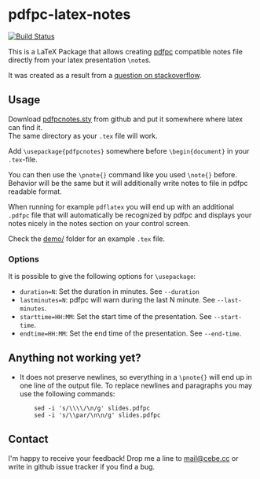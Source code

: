pdfpc-latex-notes
=================

[![Build Status](https://travis-ci.org/cebe/pdfpc-latex-notes.svg?branch=master)](https://travis-ci.org/cebe/pdfpc-latex-notes)

This is a LaTeX Package that allows creating [pdfpc](http://davvil.github.io/pdfpc/)
compatible notes file directly from your latex presentation `\note`s.

It was created as a result from a [question on stackoverflow](http://tex.stackexchange.com/questions/119191/extract-all-note-tags-from-beamer-as-a-simple-text-file/119267#119267).

Usage
-----

Download [pdfpcnotes.sty](https://raw.github.com/cebe/pdfpc-latex-notes/master/pdfpcnotes.sty)
from github and put it somewhere where latex can find it.  
The same directory as your `.tex` file will work.

Add `\usepackage{pdfpcnotes}` somewhere before `\begin{document}` in your `.tex`-file.

You can then use the `\pnote{}` command like you used `\note{}` before.
Behavior will be the same but it will additionally write notes to file in pdfpc readable format.

When running for example `pdflatex` you will end up with an additional `.pdfpc` file that
will automatically be recognized by pdfpc and displays your notes nicely in the notes section on your control screen.

Check the [demo/](./demo/) folder for an example `.tex` file.

### Options

It is possible to give the following options for `\usepackage`:

* `duration=N`: Set the duration in minutes. See `--duration`
* `lastminutes=N`: pdfpc will warn during the last N minute. See `--last-minutes`.
* `starttime=HH:MM`: Set the start time of the presentation. See `--start-time`.
* `endtime=HH:MM`: Set the end time of the presentation. See `--end-time`.

Anything not working yet?
-------------------------

- It does not preserve newlines, so everything in a `\pnote{}` will end up
  in one line of the output file.
  To replace newlines and paragraphs you may use the following commands:

  ```
      sed -i 's/\\\\/\n/g' slides.pdfpc
      sed -i 's/\\par/\n\n/g' slides.pdfpc
  ```

Contact
-------

I'm happy to receive your feedback!
Drop me a line to mail@cebe.cc or write in github issue tracker if you find a bug.
